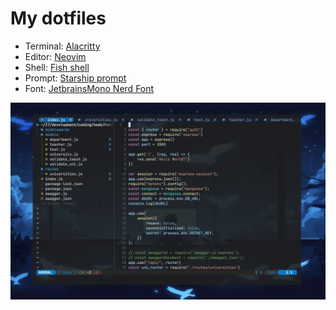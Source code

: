 # My dotfiles

- Terminal: [Alacritty](https://iterm2.com/)
- Editor: [Neovim](https://neovim.io/)
- Shell: [Fish shell](https://fishshell.com/)
- Prompt: [Starship prompt](https://starship.rs/)
- Font: [JetbrainsMono Nerd Font](https://github.com/ryanoasis/nerd-fonts/blob/master/patched-fonts/JetBrainsMono/Ligatures/Regular/complete/JetBrains%20Mono%20Regular%20Nerd%20Font%20Complete%20Mono.ttf)


![Screenshot](https://github.com/Baitur5/dotfiles/blob/main/screenshot.png)






